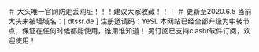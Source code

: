 ＃ 大头唯一官网防走丢网址！！！建议大家收藏！！！
＃ 更新至2020.6.5
当前大头未被墙域名：[ dtssr.de ]
注册邀请码：YeSL
本网站已经全部升级为中转节点，保证在任何时候都能使用，谁用谁知道！
另订阅已支持clashr软件订阅，欢迎使用！
